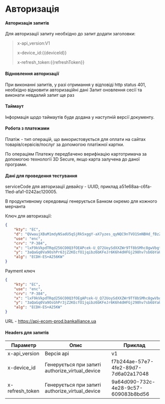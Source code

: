 # Авторизація

#### Авторизація запитів

Для авторизації запиту необхідно до запит додати заголовки:

> x-api\_version:V1
>
> x-device\_id:\{{deviceId\}}
>
> x-refresh\_token:\{{refreshToken\}}

#### Відновлення авторизації

При виконанні запитів, у разі отримання у відповіді http status 401, необхідно відновити авторизаційні дані Запит оновлення сесії та виконати невдалий запит ще раз

#### Таймаут

Інформація щодо таймаутів буде додана у наступній версії документу.

#### Робота з платежами

Платіж - тип операцій, що використовується для оплати на сайтах товарів/сервісів/послуг за допомогою платіжної картки.

По операціям Платежу передбачено верифікацію картотримача за допомогою технології 3D Secure, якщо карта залучена до даної програми.

#### Дані для проведення тестування

serviceCode для авторизації девайсу - UUID, приклад a51e68aa-c6fa-11ed-afa1-0242ac120005.&#x20;

В продуктивному середовищі генерується Банком окремо для кожного мерчанта

Ключ для авторизації:

```json
{
    "kty": "EC",
    "d": "QVwaujXBuM1mdyNSadU5qSjRk5xggY-aX7yzes_qyNQC9nTVO1SmNBHd_fBzZILd",
    "use": "enc",
    "crv": "P-384",
    "x": "lxF9kVkpdTRqd256CO0Q3fOEAPcek-U_Q72UoySdXXZWr9Tf8bSMhc8gwVbgtDC",
    "y": "3aQaGq0Va9OshPr63jZ2KEcfO1jqibz6bKFeJr6K6h4dHFGj298hv7sb6bYaUyD",
    "alg": "ECDH-ES+A256KW"
}
```

Payment ключ

```json
{
    "kty": "EC",
    "use": "enc",
    "crv": "P-384",
    "x": "lxF9kVkpdTRqd256CO0Q3fOEgAPcek-U_Q72UoySdXXZWr9Tf8bSMhc8gwVbgtDC",
    "y": "3aQaGq0Va9OsGhPr3jZ2KEcfO1jqibz6bKFeJr6K6h4dHFGj298hv7sb6bYaUyD",
    "alg": "ECDH-ES+A25KW"
}
```

URL - https://api-ecom-prod.bankalliance.ua

#### Headers для запитів 

| Параметр         | Опис                                              | Приклад                              |
| ---------------- | ------------------------------------------------- | ------------------------------------ |
| x-api\_version   | Версія api                                        | v1                                   |
| x-device\_id     | Генерується при запиті authorize\_virtual\_device | f7b244ae-57e7-4fe2-89d7-7d6a02a17048 |
| x-refresh\_token | Генерується при запиті authorize\_virtual\_device | 9a64d090-732c-4e28-9c57-609083b8bd56 |

